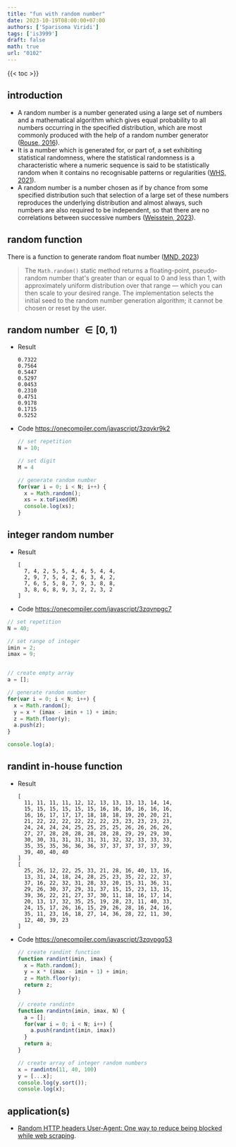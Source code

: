 ```yaml
---
title: "fun with random number"
date: 2023-10-19T08:00:00+07:00
authors: ['Sparisoma Viridi']
tags: ['is3999']
draft: false
math: true
url: "0102"
---
```

{{< toc >}}


## introduction
+ A random number is a number generated using a large set of numbers and a mathematical algorithm which gives equal probability to all numbers occurring in the specified distribution, which are most commonly produced with the help of a random number generator ([Rouse, 2016](https://www.techopedia.com/definition/31706/random-number)).
+ It is a number which is generated for, or part of, a set exhibiting statistical randomness, where the statistical randomness is a characteristic where a numeric sequence is said to be statistically random when it contains no recognisable patterns or regularities ([WHS, 2021](http://whs-blogs.co.uk/teaching/what-is-a-random-number-and-what-is-the-random-number-generator/)).
+ A random number is a number chosen as if by chance from some specified distribution such that selection of a large set of these numbers reproduces the underlying distribution and almost always, such numbers are also required to be independent, so that there are no correlations between successive numbers
([Weisstein, 2023](https://mathworld.wolfram.com/RandomNumber.html)).


## random function
There is a function to generate random float number ([MND, 2023](https://developer.mozilla.org/en-US/docs/Web/JavaScript/Reference/Global_Objects/Math/random?retiredLocale=de))
> The `Math.random()` static method returns a floating-point, pseudo-random number that's greater than or equal to 0 and less than 1, with approximately uniform distribution over that range — which you can then scale to your desired range. The implementation selects the initial seed to the random number generation algorithm; it cannot be chosen or reset by the user.


## random number $\in [0, 1)$
+ Result
  ```
  0.7322
  0.7564
  0.5447
  0.5297
  0.0453
  0.2310
  0.4751
  0.9178
  0.1715
  0.5252
  ```
+ Code https://onecompiler.com/javascript/3zqvkr9k2
  ```js
  // set repetition
  N = 10;

  // set digit
  M = 4

  // generate random number
  for(var i = 0; i < N; i++) {
    x = Math.random();
    xs = x.toFixed(M)
    console.log(xs);
  }

  ```


## integer random number
+ Result
  ```
  [
    7, 4, 2, 5, 5, 4, 4, 5, 4, 4,
    2, 9, 7, 5, 4, 2, 6, 3, 4, 2,
    7, 6, 5, 5, 8, 7, 9, 3, 8, 8,
    3, 8, 6, 8, 9, 3, 2, 2, 3, 2
  ]
  ```
+ Code https://onecompiler.com/javascript/3zqvnpgc7
```js
// set repetition
N = 40;

// set range of integer
imin = 2;
imax = 9;


// create empty array
a = [];

// generate random number
for(var i = 0; i < N; i++) {
  x = Math.random();
  y = x * (imax - imin + 1) + imin;
  z = Math.floor(y);
  a.push(z);
}

console.log(a);
```


## randint in-house function
+ Result
  ```
  [
    11, 11, 11, 11, 12, 12, 13, 13, 13, 13, 14, 14,
    15, 15, 15, 15, 15, 15, 16, 16, 16, 16, 16, 16,
    16, 16, 17, 17, 17, 18, 18, 18, 19, 20, 20, 21,
    21, 22, 22, 22, 22, 22, 22, 23, 23, 23, 23, 23,
    24, 24, 24, 24, 25, 25, 25, 25, 26, 26, 26, 26,
    27, 27, 28, 28, 28, 28, 28, 28, 29, 29, 29, 30,
    30, 30, 31, 31, 31, 31, 31, 32, 32, 33, 33, 33,
    35, 35, 35, 36, 36, 36, 37, 37, 37, 37, 37, 39,
    39, 40, 40, 40
  ]
  [
    25, 26, 12, 22, 25, 33, 21, 28, 16, 40, 13, 16,
    13, 31, 24, 18, 24, 28, 25, 23, 35, 22, 22, 37,
    37, 16, 22, 32, 31, 28, 33, 20, 15, 31, 36, 31,
    29, 26, 30, 37, 29, 31, 37, 15, 15, 23, 13, 15,
    39, 36, 22, 21, 27, 37, 30, 11, 18, 16, 17, 14,
    20, 13, 17, 32, 35, 25, 19, 28, 23, 11, 40, 33,
    24, 15, 17, 26, 16, 15, 29, 26, 28, 16, 24, 16,
    35, 11, 23, 16, 18, 27, 14, 36, 28, 22, 11, 30,
    12, 40, 39, 23
  ]
  ```
+ Code https://onecompiler.com/javascript/3zqvpgq53
  ```js
  // create randint function
  function randint(imin, imax) {
    x = Math.random();
    y = x * (imax - imin + 1) + imin;
    z = Math.floor(y);
    return z;
  }

  // create randintn
  function randintn(imin, imax, N) {
    a = [];
    for(var i = 0; i < N; i++) {
      a.push(randint(imin, imax))
    }
    return a;
  }

  // create array of integer random numbers
  x = randintn(11, 40, 100)
  y = [...x];
  console.log(y.sort());
  console.log(x);
  ```

## application(s)
+ [Random HTTP headers User-Agent: One way to reduce being blocked while web scraping](https://medium.com/@6unpnp/random-http-headers-user-agent-23bcdd8c0537).